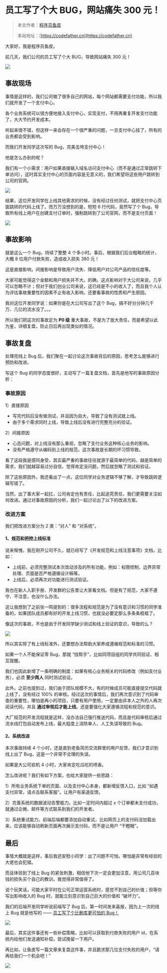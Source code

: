 # 员工写了个大 BUG，网站痛失 300 元！

> 本文作者：[程序员鱼皮](https://yuyuanweb.feishu.cn/wiki/Abldw5WkjidySxkKxU2cQdAtnah)
>
> 本站地址：[https://codefather.cn](https://codefather.cn)

大家好，我是程序员鱼皮。

前几天，我们公司的员工写了个大 BUG，导致网站痛失 300 元！

![](https://pic.yupi.icu/1/1710407435867-78dc029f-ea3f-4906-96f3-954bea47f35d.png)



## 事故现场

事情是这样的，我们公司做了很多自己的网站，每个网站都需要支付功能，所以我们就开发了一个支付中心。

各个业务系统可以很方便地接入支付中心，实现支付，不用再重复开发支付功能了，大大节约开发成本。

听起来很不错，但这样一来会存在一个很严重的问题，一旦支付中心挂了，所有的业务都会受到影响。

而我们开发同学这次写的 Bug，完美击垮支付中心！

他是怎么办到的呢？

我们有一个小需求：用户如果直接输入域名访问支付中心（而不是通过正常跳转下单访问），这时其实支付中心的页面内容是无意义的，我们希望将这些用户跳转到公司的官网。

![](https://pic.yupi.icu/1/1710403029378-bbeadea0-232d-425e-ba3b-7048f528b1fb.png)



结果，这位开发同学在上线其他需求的时候，没有经过任何测试，就把支付中心页面跳转的代码上线了。而万万没想到的是，短短 6 行代码，竟然写了个 Bug，导致所有线上用户在创建支付订单时，强制跳转到了公司官网，而不是支付页面！

![](https://pic.yupi.icu/1/1710403915535-94703945-979c-43ef-8c5e-ee1cea4055a2.png)



## 事故影响

就是这么一个 Bug，持续了整整 4 个多小时。事后，根据我们后台粗略的统计，大概 8 位用户付款失败，造成收入损失 380 元！

这是直接影响，间接影响是导致用户流失、降低用户对公司产品的信任度等。

大家可能觉得这个金额和用户损失并不大。的确，这点影响对于大公司来说，几乎可以忽略不计；但对于我们创业公司来说，这已经是不小的收入了，而且我个人认为评估事故重要性的因素不止有收入影响，还要看事故的性质和产生原因。

我对这位开发同学说：如果你是在大公司写出了这个 Bug，搞不好分分钟几千万、几亿的流水没了。。。

所以我们把这次的事故定为 **P0 级** 重大事故，不是为了放大责任，而是希望以此为鉴，详细复盘，防止日后再出现类似的情况。



## 事故复盘

处理完线上 Bug 后，我们聚在一起讨论这次事故背后的原因，思考怎么能够进行预防和改进。

写这个 Bug 的同学态度很好，主动写了一篇复盘文档，首先是他写的事故原因分析：



### 事故原因

1）直接原因

- 写完代码后没有做测试，并且因为自大，导致了没有测试就上线。
- 由于多个需求同时上线，导致上线后没有进行完整充分的验证。



2）间接原因

- 心态问题，对上线没有那么重视，忽略了支付业务这种核心业务的影响。
- 没有严格遵守从编码到上线的规范，这次事故是长期的坏习惯导致。



看了这段我是感同身受，其实最严重的事故往往就源于最简单的代码，越是简单的需求，我们就越容易过分自信，觉得肯定没问题，然后就忽略了测试和验证。

除了这些原因外，我还看出了一点，这位同学对业务逻辑不够了解，才导致跳转逻辑写错了。

当然，出了事大家一起扛，公司肯定也有责任，比起追究责任，我们更需要关注如何改进。通过对事故原因的分析，我们一起讨论出了以下的改进方案。



### 改进方案

我们把改进方案分为 2 类：“对人” 和 “对系统”。

#### 1、规范和把控上线标准

说来惭愧，我在刚开公司不久，就已经写了《开发规范和上线注意事项》文档，比如：

- 上线前，必须完整测试本次改动涉及的所有功能，例如：权限控制、边界异常处理、页面是否严格遵循设计稿等。
- 上线后，必须再次对功能进行测试验证。



我也在新人入职手册、开发群的公告里让大家看文档。但是有了规范，大家不遵守、不注意，也没什么办法。

这让我想到了之前张一鸣提到的：很多流程和规范是为了没有意识和习惯的同学准备的，如果团队成员都有好的开发上线习惯，也就没必要定那么多条条框框了。

像这次的事故，不也是由于开发同学缺少测试和线上验证的意识，导致的么？

![](https://pic.yupi.icu/1/1710407390584-b7e8fe46-6335-4091-9f19-619a7901a2a0.png)



所以其实除了有上线标准外，还要想办法帮助大家养成遵循规范和标准的习惯。

如果一个人不能保证零 Bug，那就 “找帮手”，比如同项目组的同学共同验证、相互提醒。

我们也因此新增了一条明确的制度：如果有核心业务相关的代码修改（例如支付业务），必须 **至少两人** 同时测试验证。

此外，之前也提到过，我们由于团队规模不大，有的时候成员可能直接提交代码就上线了，没有经过 100% 的审核。经过这次的事情后，我们再次意识到了代码审查的重要性，哪怕是再小的项目，只要有用户使用，一定要由非本人之外的人再次阅读代码，并且 **通过审核后才能上线**。还是要强化大家遵循流程和规范的意识。

大厂规范的开发流程就是这样，没办法自己强行推送代码，而且是代码审核后通过流水线打包自动发布上线，最大程度上消除单人、人工失误导致的 Bug。



#### 2、系统改进

本次事故持续 4 个小时，还是直到老鱼简历交流群里的用户反馈，我们才意识到线上出了 Bug，这是一个非常不合理的失误。

如果是大公司宕机 4 小时，大家肯定吃瓜吃的喷香。

怎么改进呢？我们有如下方案，也给大家提供一些思路：

1）所有业务系统下单的页面、以及支付中心本身，都新增反馈入口，比如 “如遇支付异常，请点击联系客服”。让用户有渠道反馈。

2）完善系统的数据波动告警能力。比如一定时间内超过 x 个订单都未支付成功，就通过企微、邮件等方式联系到我们的开发者。

3）系统重试能力。前端后端都要添加自动重试，比如网页上的支付码没加载出来，应该能够自动刷新页面再次展示支付码，而不是让用户 “干瞪眼”。



## 最后

事情大概就是这样，事后我还安慰小同学：出了问题不可怕，哪怕是非常有经验的大佬也会犯错。

而且体验到了线上 Bug 的紧张刺激，相信他下次一定会更加注意，用公司几百块钱的损失买个自己的教训，我觉得非常值得了。

说个玩笑话，可能大家平时在公司正常运营系统时，感觉不到自己的价值；但等你写出影响收入的 Bug 时，就能立刻意识到自己巨大的价值和 “破坏力”。

我们的后端开发同学听说前端写了 Bug 后，第一时间发来喜报，因为上一次的线上 Bug 就是他写的 —— [员工写了个比删库更可怕的 Bug！](https://mp.weixin.qq.com/s?__biz=MzI1NDczNTAwMA==&mid=2247546578&idx=1&sn=03f057dbc8b763d9f0e5e2f1bf575d16&chksm=e9c2d125deb558332c23ce786deb3220d5df41b540f3496fcae0cb70bb8d077518ff48dd315b&token=677834183&lang=zh_CN#rd)

![](https://pic.yupi.icu/1/1710407106912-f7402fc3-4548-4cb7-8eab-6bd985c7519c.png)



最后，其实这件事还有一些补偿策略，比如可以获取到付款失败的用户 id，在系统内给他们发送通知补偿，尝试挽留一下用户。

再比如，让鱼皮写一篇文章来复盘这件事，并且跪求那几位支付失败的用户，“请再给我们一个机会吧！”

![](https://pic.yupi.icu/1/1710407346167-7db574dd-cd1f-4c4a-a338-8330ee8df277.png)

